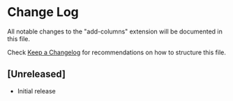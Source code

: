 # Change Log

All notable changes to the "add-columns" extension will be documented in this file.

Check [Keep a Changelog](http://keepachangelog.com/) for recommendations on how to structure this file.

## [Unreleased]

- Initial release